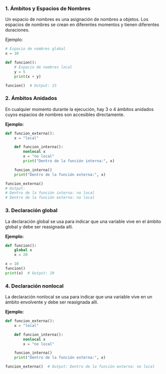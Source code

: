 ### 1. Ámbitos y Espacios de Nombres

Un espacio de nombres es una asignación de nombres a objetos. Los espacios de nombres se crean en diferentes momentos y tienen diferentes duraciones.

Ejemplo:

```python
# Espacio de nombres global
x = 10

def funcion():
    # Espacio de nombres local
    y = 5
    print(x + y)

funcion()  # Output: 15
```

### 2. Ámbitos Anidados

En cualquier momento durante la ejecución, hay 3 o 4 ámbitos anidados cuyos espacios de nombres son accesibles directamente.

**Ejemplo:**

```python
def funcion_externa():
    x = "local"

    def funcion_interna():
        nonlocal x
        x = "no local"
        print("Dentro de la función interna:", x)

    funcion_interna()
    print("Dentro de la función externa:", x)

funcion_externa()
# Output:
# Dentro de la función interna: no local
# Dentro de la función externa: no local
```

### 3. Declaración global

La declaración global se usa para indicar que una variable vive en el ámbito global y debe ser reasignada allí.

**Ejemplo:**

```python
def funcion():
    global x
    x = 20

x = 10
funcion()
print(x)  # Output: 20
```

### 4. Declaración nonlocal

La declaración nonlocal se usa para indicar que una variable vive en un ámbito envolvente y debe ser reasignada allí.

**Ejemplo:**

```python
def funcion_externa():
    x = "local"

    def funcion_interna():
        nonlocal x
        x = "no local"

    funcion_interna()
    print("Dentro de la función externa:", x)

funcion_externa()  # Output: Dentro de la función externa: no local
```
